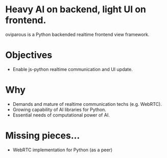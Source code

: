# Heavy AI on backend, light UI on frontend.
oviparous is a Python backended realtime frontend view framework. 

# Objectives
- Enable js-python realtime communication and UI update.

# Why
- Demands and mature of realtime communication techs (e.g. WebRTC).
- Growing capability of AI libraries for Python.
- Essential needs of computational power of AI.

# Missing pieces...
- WebRTC implementation for Python (as a peer)
